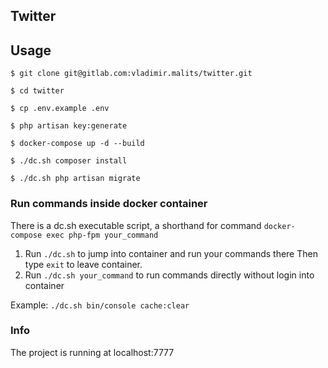 ## Twitter

## Usage

`$ git clone git@gitlab.com:vladimir.malits/twitter.git`

`$ cd twitter`

`$ cp .env.example .env`

`$ php artisan key:generate`

`$ docker-compose up -d --build`

`$ ./dc.sh composer install`

`$ ./dc.sh php artisan migrate`


### Run commands inside docker container
There is a dc.sh executable script, a shorthand for command `docker-compose exec php-fpm your_command`
1. Run `./dc.sh` to jump into container and run your commands there
Then type `exit` to leave container.
2. Run `./dc.sh your_command` to run commands directly without login into container

Example: `./dc.sh bin/console cache:clear`

### Info

The project is running at localhost:7777

